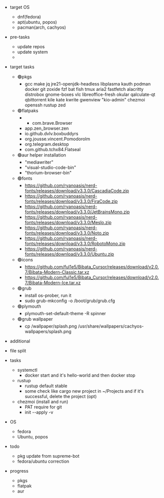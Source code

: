 - target OS
    - dnf(fedora)
    - apt(ubuntu, popos)
    - pacman(arch, cachyos)


- pre-tasks
    - update repos
    - update system
    - 
- target tasks
    - 🟢pkgs
        - gcc make jq jre21-openjdk-headless
        libplasma kauth podman docker git zoxide fzf bat fish
        tmux aria2 fastfetch alacritty distrobox gnome-boxes
        vlc libreoffice-fresh okular qalculate-qt qbittorrent
        kile kate kwrite gwenview
        "kio-admin" chezmoi openssh rustup zed
    - 🟢flatpaks
        - - com.brave.Browser
        - app.zen_browser.zen
        - io.github.dvlv.boxbuddyrs
        - org.jousse.vincent.Pomodorolm
        - org.telegram.desktop
        - com.github.tchx84.Flatseal
    - 🟢aur helper installation
        - "mediawriter"
        - "visual-studio-code-bin"
        - "thorium-browser-bin"
    - 🟢fonts
        - https://github.com/ryanoasis/nerd-fonts/releases/download/v3.3.0/CascadiaCode.zip
        - https://github.com/ryanoasis/nerd-fonts/releases/download/v3.3.0/FiraCode.zip
        - https://github.com/ryanoasis/nerd-fonts/releases/download/v3.3.0/JetBrainsMono.zip
        - https://github.com/ryanoasis/nerd-fonts/releases/download/v3.3.0/Meslo.zip
        - https://github.com/ryanoasis/nerd-fonts/releases/download/v3.3.0/Noto.zip
        - https://github.com/ryanoasis/nerd-fonts/releases/download/v3.3.0/RobotoMono.zip
        - https://github.com/ryanoasis/nerd-fonts/releases/download/v3.3.0/Ubuntu.zip
    - 🟢icons
        - https://github.com/ful1e5/Bibata_Cursor/releases/download/v2.0.7/Bibata-Modern-Classic.tar.xz
        - https://github.com/ful1e5/Bibata_Cursor/releases/download/v2.0.7/Bibata-Modern-Ice.tar.xz
    - 🟢grub
        - install os-prober, run it
        - sudo grub-mkconfig -o /boot/grub/grub.cfg
    - 🟢plymouth
        - plymouth-set-default-theme -R spinner
    - 🟢grub wallpaper
        - cp /wallpaper/splash.png /usr/share/wallpapers/cachyos-wallpapers/splash.png

- additional
- file split
- tasks
    - systemctl
        - docker start and it's hello-world and then docker stop
    - rustup
        - rustup default stable
        - some check like cargo new project in ~/Projects and if it's successful, delete the project (opt)
    - chezmoi (install and run)
        - PAT require for git
        - init --apply -v
- OS
    - fedora
    - Ubuntu, popos
        
- todo
    - pkg update from supreme-bot
    - fedora/ubuntu correction
    
- progress
    - pkgs
    - flatpak
    - aur 
